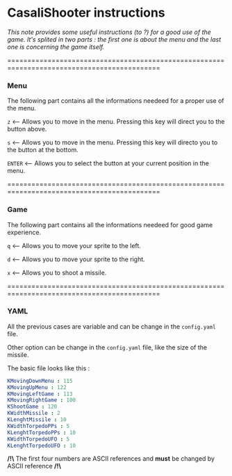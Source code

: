 # CasaliShooter instructions

*This note provides some useful instructions (to ?) for a good use of the game.*
*It's splited in two parts : the first one is about the menu and the last one is concerning the game itself.*


============================================================================================

### __Menu__
The following part contains all the informations needeed for a proper use of the menu.

`z` <-- Allows you to move in the menu. Pressing this key will direct you to the button above.

`s` <-- Allows you to move in the menu. Pressing this key will directo you to the button at the bottom.

`ENTER` <-- Allows you to select the button at your current position in the menu.

============================================================================================


### __Game__
The following part contains all the informations needeed for good game experience.

`q` <-- Allows you to move your sprite to the left.

`d` <-- Allows you to move your sprite to the right.

`x` <-- Allows you to shoot a missile.

============================================================================================


### __YAML__
All the previous cases are variable and can be change in the `config.yaml` file.

Other option can be change in the `config.yaml` file, like the size of the missile.

The basic file looks like this : 

```yaml
KMovingDownMenu : 115
KMovingUpMenu : 122
KMovingLeftGame : 113
KMovingRightGame : 100
KShootGame : 120
KWidthMissile : 2
KLenghtMissile : 10
KWidthTorpedoPPs : 5
KLenghtTorpedoPPs : 10
KWidthTorpedoUFO : 5
KLenghtTorpedoUFO : 10
```

**/!\\** The first four numbers are ASCII references and **must** be changed by ASCII reference **/!\\**
